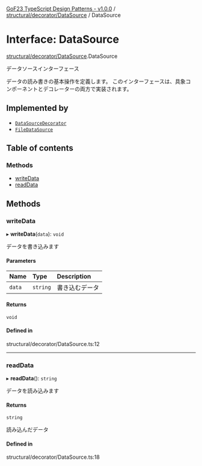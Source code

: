 [GoF23 TypeScript Design Patterns - v1.0.0](../README.md) / [structural/decorator/DataSource](../modules/structural_decorator_DataSource.md) / DataSource

# Interface: DataSource

[structural/decorator/DataSource](../modules/structural_decorator_DataSource.md).DataSource

データソースインターフェース

データの読み書きの基本操作を定義します。
このインターフェースは、具象コンポーネントとデコレーターの両方で実装されます。

## Implemented by

- [`DataSourceDecorator`](../classes/structural_decorator_DataSourceDecorator.DataSourceDecorator.md)
- [`FileDataSource`](../classes/structural_decorator_FileDataSource.FileDataSource.md)

## Table of contents

### Methods

- [writeData](structural_decorator_DataSource.DataSource.md#writedata)
- [readData](structural_decorator_DataSource.DataSource.md#readdata)

## Methods

### writeData

▸ **writeData**(`data`): `void`

データを書き込みます

#### Parameters

| Name | Type | Description |
| :------ | :------ | :------ |
| `data` | `string` | 書き込むデータ |

#### Returns

`void`

#### Defined in

structural/decorator/DataSource.ts:12

___

### readData

▸ **readData**(): `string`

データを読み込みます

#### Returns

`string`

読み込んだデータ

#### Defined in

structural/decorator/DataSource.ts:18
